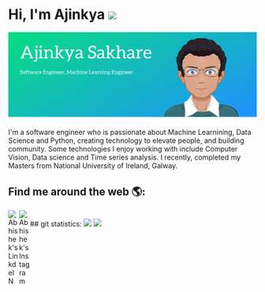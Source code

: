 
# Hi, I'm Ajinkya  <img src="https://media.giphy.com/media/hvRJCLFzcasrR4ia7z/giphy.gif" width="25px">

<img src="Ajinkya Sakhare.png" alt="banner that says Monica Powell - software engineer, content creator and community organizer alongside a cartoon illustration of Monica">
I'm a software engineer who is passionate about Machine Learnining, Data Science and Python,  creating technology to elevate people, and building community. Some technologies I enjoy working with include Computer Vision, Data science and Time series analysis. I recently, completed my Masters from National University of Ireland, Galway.  

## Find me around the web 🌎: 

<a href="https://www.linkedin.com/in/ajinkya-sakhare/">
  <img align="left" alt="Abhishek's LinkdeIN" width="22px" src="https://cdn.jsdelivr.net/npm/simple-icons@v3/icons/linkedin.svg" />
</a>

<a href="https://www.instagram.com/ajinkyasakhare_/">
  <img align="left" alt="Abhishek's Instagram" width="22px" src="https://cdn.jsdelivr.net/npm/simple-icons@v3/icons/instagram.svg" />
</a>

<br>
## git statistics: 

<img src="https://github-readme-stats.vercel.app/api?username=ajinkyasakhare19&show_icons=true" width='50%'/>
<img src="https://github-readme-stats.vercel.app/api/top-langs/?username=ajinkyasakhare19&layout=compact" width='50%'/>

